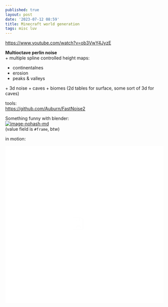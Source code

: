 ```yaml
---
published: true
layout: post
date: '2023-07-12 08:59'
title: Minecraft world generation
tags: misc luv 
---
```

<https://www.youtube.com/watch?v=ob3VwY4JyzE>

__Multioctave perlin noise__  
\+
multiple spline controlled height maps:
- continentalnes
- erosion
- peaks & valleys

\+
3d noise
\+
caves
\+ 
biomes (2d tables for surface, some sort of 3d for caves)

tools:  
<https://github.com/Auburn/FastNoise2>

Something funny with blender:  
[![image-nohash-md](https://i.imgur.com/gezZYFSl.png)](https://i.imgur.com/gezZYFS.png)  
(value field is `#frame`, btw)

in motion:  
<iframe width="100%" height="500" style="mix-blend-mode: screen;" src="https://www.youtube.com/embed/csDtyytLWSE" frameborder="0" allow="accelerometer; autoplay; encrypted-media; gyroscope; picture-in-picture" allowfullscreen></iframe>

